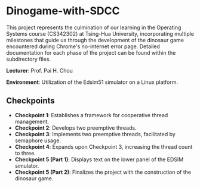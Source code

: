 # Dinogame-with-SDCC

This project represents the culmination of our learning in the Operating Systems course (CS342302) at Tsing-Hua University, incorporating multiple milestones that guide us through the development of the dinosaur game encountered during Chrome's no-internet error page. Detailed documentation for each phase of the project can be found within the subdirectory files.

**Lecturer**: Prof. Pai H. Chou

**Environment**: Utilization of the Edsim51 simulator on a Linux platform.

## Checkpoints
- **Checkpoint 1**: Establishes a framework for cooperative thread management.
- **Checkpoint 2**: Develops two preemptive threads.
- **Checkpoint 3**: Implements two preemptive threads, facilitated by semaphore usage.
- **Checkpoint 4**: Expands upon Checkpoint 3, increasing the thread count to three.
- **Checkpoint 5 (Part 1)**: Displays text on the lower panel of the EDSIM simulator.
- **Checkpoint 5 (Part 2)**: Finalizes the project with the construction of the dinosaur game.
